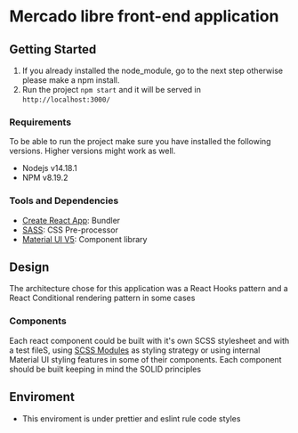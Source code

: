 # Mercado libre front-end application

## Getting Started

1. If you already installed the node_module, go to the next step otherwise please make a npm install.
2. Run the project `npm start` and it will be served in `http://localhost:3000/`

### Requirements

To be able to run the project make sure you have installed the following versions. Higher versions might work as well.

-   Nodejs v14.18.1
-   NPM v8.19.2

### Tools and Dependencies

-   [Create React App](https://github.com/facebook/create-react-app): Bundler
-   [SASS](https://www.npmjs.com/package/node-sass): CSS Pre-processor
-   [Material UI V5](https://mui.com/): Component library

## Design

The architecture chose for this application was a React Hooks pattern and a React Conditional rendering pattern in some cases

### Components

Each react component could be built with it's own SCSS stylesheet and with a test fileS, using [SCSS Modules](https://www.npmjs.com/package/node-sass) as styling strategy or using internal Material UI styling features in some of their components. Each component should be built keeping in mind the SOLID principles

## Enviroment

-   This enviroment is under prettier and eslint rule code styles
